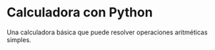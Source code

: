 # Calculadora con Python
Una calculadora básica que puede resolver operaciones aritméticas simples.
